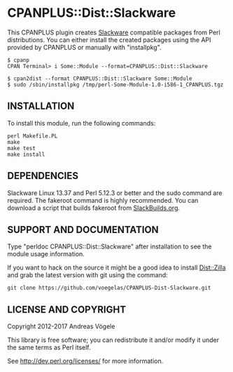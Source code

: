 # CPANPLUS::Dist::Slackware

This CPANPLUS plugin creates [Slackware](http://www.slackware.com/) compatible
packages from Perl distributions.  You can either install the created packages
using the API provided by CPANPLUS or manually with "installpkg".

```
$ cpanp
CPAN Terminal> i Some::Module --format=CPANPLUS::Dist::Slackware

$ cpan2dist --format CPANPLUS::Dist::Slackware Some::Module
$ sudo /sbin/installpkg /tmp/perl-Some-Module-1.0-i586-1_CPANPLUS.tgz
```

## INSTALLATION

To install this module, run the following commands:

```
perl Makefile.PL
make
make test
make install
```

## DEPENDENCIES

Slackware Linux 13.37 and Perl 5.12.3 or better and the sudo command are
required.  The fakeroot command is highly recommended.  You can download a
script that builds fakeroot from [SlackBuilds.org](http://slackbuilds.org/).

## SUPPORT AND DOCUMENTATION

Type "perldoc CPANPLUS::Dist::Slackware" after installation to see the module
usage information.

If you want to hack on the source it might be a good idea to install
[Dist::Zilla](http://dzil.org/) and grab the latest version with git using the
command:

```
git clone https://github.com/voegelas/CPANPLUS-Dist-Slackware.git
```

## LICENSE AND COPYRIGHT

Copyright 2012-2017 Andreas Vögele

This library is free software; you can redistribute it and/or modify it
under the same terms as Perl itself.

See http://dev.perl.org/licenses/ for more information.

